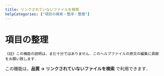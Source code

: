 ```yaml
---
title: リンクされていないファイルを検索
helpCategories: ["項目の検索・整序・整理"]
---
```


# 項目の整理

```
《註》この機能の説明は，まだ十分ではありません．このヘルプファイルの原文の編集に貢献をお願い致します．
```

この機能は，**品質 → リンクされていないファイルを検索** で利用できます．
